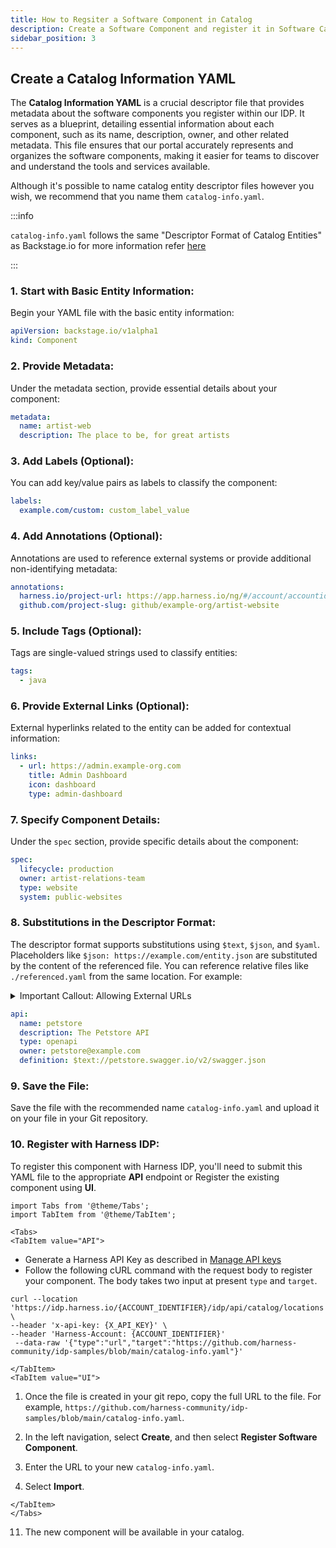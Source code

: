```yaml
---
title: How to Regsiter a Software Component in Catalog 
description: Create a Software Component and register it in Software Catalog
sidebar_position: 3
---
```


## Create a Catalog Information YAML

The **Catalog Information YAML** is a crucial descriptor file that provides metadata about the software components you register within our IDP. It serves as a blueprint, detailing essential information about each component, such as its name, description, owner, and other related metadata. This file ensures that our portal accurately represents and organizes the software components, making it easier for teams to discover and understand the tools and services available. 

Although it's possible to name catalog entity descriptor files however you wish, we recommend that you name them `catalog-info.yaml`.

:::info

`catalog-info.yaml` follows the same "Descriptor Format of Catalog Entities" as Backstage.io for more information refer [here](https://backstage.io/docs/features/software-catalog/descriptor-format#substitutions-in-the-descriptor-format)

:::

### 1. Start with Basic Entity Information:

Begin your YAML file with the basic entity information:

```yaml
apiVersion: backstage.io/v1alpha1
kind: Component
```

### 2. Provide Metadata:

Under the metadata section, provide essential details about your component:

```yaml
metadata:
  name: artist-web
  description: The place to be, for great artists

```

### 3. Add Labels (Optional):

You can add key/value pairs as labels to classify the component:

```yaml
labels:
  example.com/custom: custom_label_value
```

### 4. Add Annotations (Optional):

Annotations are used to reference external systems or provide additional non-identifying metadata:

```yaml
annotations:
  harness.io/project-url: https://app.harness.io/ng/#/account/accountid/cd/orgs/orgid/projects/Harnesspractise
  github.com/project-slug: github/example-org/artist-website
```

### 5. Include Tags (Optional):

Tags are single-valued strings used to classify entities:

```yaml
tags:
  - java
```

### 6. Provide External Links (Optional):

External hyperlinks related to the entity can be added for contextual information:

```yaml
links:
  - url: https://admin.example-org.com
    title: Admin Dashboard
    icon: dashboard
    type: admin-dashboard
```

### 7. Specify Component Details:

Under the `spec` section, provide specific details about the component:

```yaml
spec:
  lifecycle: production
  owner: artist-relations-team
  type: website
  system: public-websites
```
### 8. Substitutions in the Descriptor Format:

The descriptor format supports substitutions using `$text`, `$json`, and `$yaml`. Placeholders like `$json: https://example.com/entity.json` are substituted by the content of the referenced file. You can reference relative files like `./referenced.yaml` from the same location. For example:

<details>
<summary>Important Callout: Allowing External URLs</summary>
    
If you're referencing external URLs in your `IDP.yaml` file, such as Swagger documentation links, please ensure that these URLs are allowed within the Harness Internal Developer Portal. This is a crucial step to ensure that the portal can access and display content from these external sources.

#### How to Allow External URLs:
- Navigate to **Admin** in the Harness Internal Developer Portal.
- Go to **URL Allow List**.
- Click on **+Add Host**.
- In the provided field, enter the URL pattern you wish to allow. For example, to allow all URLs from Swagger, you'd enter `*.swagger.com`.
- Confirm and save your changes.

By following the above steps, you ensure that the portal can safely and correctly access the external content referenced in your IDP.yaml file.

</details>

```yaml
api:
  name: petstore
  description: The Petstore API
  type: openapi
  owner: petstore@example.com
  definition: $text://petstore.swagger.io/v2/swagger.json
```

### 9. Save the File:

Save the file with the recommended name `catalog-info.yaml` and upload it on your file in your Git repository.

### 10. Register with Harness IDP:
To register this component with Harness IDP, you'll need to submit this YAML file to the appropriate **API** endpoint or Register the existing component using **UI**. 

```mdx-code-block
import Tabs from '@theme/Tabs';
import TabItem from '@theme/TabItem';
```

```mdx-code-block
<Tabs>
<TabItem value="API">
```
- Generate a Harness API Key as described in [Manage API keys](https://developer.harness.io/docs/platform/automation/api/add-and-manage-api-keys)
- Follow the following cURL command with the request body to register your component. The body takes two input at present `type` and `target`. 

```cURL
curl --location 'https://idp.harness.io/{ACCOUNT_IDENTIFIER}/idp/api/catalog/locations' \
--header 'x-api-key: {X_API_KEY}' \
--header 'Harness-Account: {ACCOUNT_IDENTIFIER}'
 --data-raw '{"type":"url","target":"https://github.com/harness-community/idp-samples/blob/main/catalog-info.yaml"}'
```

```mdx-code-block
</TabItem>
<TabItem value="UI">
```
1. Once the file is created in your git repo, copy the full URL to the file. For example, `https://github.com/harness-community/idp-samples/blob/main/catalog-info.yaml`.

2. In the left navigation, select **Create**, and then select **Register Software Component**.

3. Enter the URL to your new `catalog-info.yaml`.

4. Select **Import**.

```mdx-code-block
</TabItem>
</Tabs>
```

11. The new component will be available in your catalog.